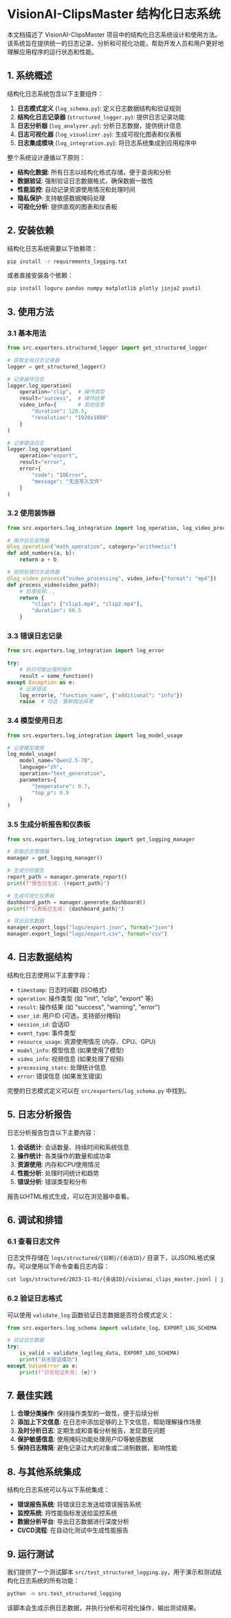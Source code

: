 # VisionAI-ClipsMaster 结构化日志系统

本文档描述了 VisionAI-ClipsMaster 项目中的结构化日志系统设计和使用方法。该系统旨在提供统一的日志记录、分析和可视化功能，帮助开发人员和用户更好地理解应用程序的运行状态和性能。

## 1. 系统概述

结构化日志系统包含以下主要组件：

1. **日志模式定义** (`log_schema.py`): 定义日志数据结构和验证规则
2. **结构化日志记录器** (`structured_logger.py`): 提供日志记录功能
3. **日志分析器** (`log_analyzer.py`): 分析日志数据，提供统计信息
4. **日志可视化器** (`log_visualizer.py`): 生成可视化图表和仪表板
5. **日志集成模块** (`log_integration.py`): 将日志系统集成到应用程序中

整个系统设计遵循以下原则：

- **结构化数据**: 所有日志以结构化格式存储，便于查询和分析
- **数据验证**: 强制验证日志数据格式，确保数据一致性
- **性能监控**: 自动记录资源使用情况和处理时间
- **隐私保护**: 支持敏感数据掩码处理
- **可视化分析**: 提供直观的图表和仪表板

## 2. 安装依赖

结构化日志系统需要以下依赖项：

```bash
pip install -r requirements_logging.txt
```

或者直接安装各个依赖：

```bash
pip install loguru pandas numpy matplotlib plotly jinja2 psutil
```

## 3. 使用方法

### 3.1 基本用法

```python
from src.exporters.structured_logger import get_structured_logger

# 获取全局日志记录器
logger = get_structured_logger()

# 记录操作日志
logger.log_operation(
    operation="clip",  # 操作类型
    result="success",  # 操作结果
    video_info={       # 其他信息
        "duration": 120.5,
        "resolution": "1920x1080"
    }
)

# 记录错误日志
logger.log_operation(
    operation="export",
    result="error",
    error={
        "code": "IOError",
        "message": "无法写入文件"
    }
)
```

### 3.2 使用装饰器

```python
from src.exporters.log_integration import log_operation, log_video_process

# 操作日志装饰器
@log_operation("math_operation", category="arithmetic")
def add_numbers(a, b):
    return a + b

# 视频处理日志装饰器
@log_video_process("video_processing", video_info={"format": "mp4"})
def process_video(video_path):
    # 处理视频...
    return {
        "clips": ["clip1.mp4", "clip2.mp4"],
        "duration": 60.5
    }
```

### 3.3 错误日志记录

```python
from src.exporters.log_integration import log_error

try:
    # 执行可能出错的操作
    result = some_function()
except Exception as e:
    # 记录错误
    log_error(e, "function_name", {"additional": "info"})
    raise  # 可选：重新抛出异常
```

### 3.4 模型使用日志

```python
from src.exporters.log_integration import log_model_usage

# 记录模型使用
log_model_usage(
    model_name="Qwen2.5-7B",
    language="zh",
    operation="text_generation",
    parameters={
        "temperature": 0.7,
        "top_p": 0.9
    }
)
```

### 3.5 生成分析报告和仪表板

```python
from src.exporters.log_integration import get_logging_manager

# 获取日志管理器
manager = get_logging_manager()

# 生成分析报告
report_path = manager.generate_report()
print(f"报告已生成: {report_path}")

# 生成可视化仪表板
dashboard_path = manager.generate_dashboard()
print(f"仪表板已生成: {dashboard_path}")

# 导出日志数据
manager.export_logs("logs/export.json", format="json")
manager.export_logs("logs/export.csv", format="csv")
```

## 4. 日志数据结构

结构化日志使用以下主要字段：

- `timestamp`: 日志时间戳 (ISO格式)
- `operation`: 操作类型 (如 "init", "clip", "export" 等)
- `result`: 操作结果 (如 "success", "warning", "error")
- `user_id`: 用户ID (可选，支持部分掩码)
- `session_id`: 会话ID
- `event_type`: 事件类型
- `resource_usage`: 资源使用情况 (内存、CPU、GPU)
- `model_info`: 模型信息 (如果使用了模型)
- `video_info`: 视频信息 (如果处理了视频)
- `processing_stats`: 处理统计信息
- `error`: 错误信息 (如果发生错误)

完整的日志模式定义可以在 `src/exporters/log_schema.py` 中找到。

## 5. 日志分析报告

日志分析报告包含以下主要内容：

1. **会话统计**: 会话数量、持续时间和系统信息
2. **操作统计**: 各类操作的数量和成功率
3. **资源使用**: 内存和CPU使用情况
4. **性能分析**: 处理时间统计和趋势
5. **错误分析**: 错误类型和分布

报告以HTML格式生成，可以在浏览器中查看。

## 6. 调试和排错

### 6.1 查看日志文件

日志文件存储在 `logs/structured/{日期}/{会话ID}/` 目录下，以JSONL格式保存。可以使用以下命令查看日志内容：

```bash
cat logs/structured/2023-11-01/{会话ID}/visionai_clips_master.jsonl | jq
```

### 6.2 验证日志格式

可以使用 `validate_log` 函数验证日志数据是否符合模式定义：

```python
from src.exporters.log_schema import validate_log, EXPORT_LOG_SCHEMA

# 验证日志数据
try:
    is_valid = validate_log(log_data, EXPORT_LOG_SCHEMA)
    print("日志验证成功")
except ValueError as e:
    print(f"日志验证失败: {e}")
```

## 7. 最佳实践

1. **合理分类操作**: 保持操作类型的一致性，便于后续分析
2. **添加上下文信息**: 在日志中添加足够的上下文信息，帮助理解操作场景
3. **及时分析日志**: 定期生成和查看分析报告，发现潜在问题
4. **保护敏感信息**: 使用掩码功能处理用户ID等敏感数据
5. **保持日志精简**: 避免记录过大的对象或二进制数据，影响性能

## 8. 与其他系统集成

结构化日志系统可以与以下系统集成：

- **错误报告系统**: 将错误日志发送给错误报告系统
- **监控系统**: 将性能指标发送给监控系统
- **数据分析平台**: 导出日志数据进行深度分析
- **CI/CD流程**: 在自动化测试中生成性能报告

## 9. 运行测试

我们提供了一个测试脚本 `src/test_structured_logging.py`，用于演示和测试结构化日志系统的所有功能：

```bash
python -m src.test_structured_logging
```

该脚本会生成示例日志数据，并执行分析和可视化操作，输出测试结果。 